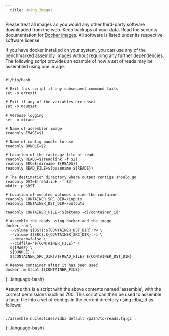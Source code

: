 ```yaml
---
  title: Using Images
---
```


<div class="alert alert-info" role="alert"> Please treat all images as you
would any other third-party software downloaded from the web. Keep backups of
your data. Read the security documentation for <a
href="https://docs.docker.com/articles/security/running">Docker images</a>. All
software is listed under its respective software license.</div>

If you have docker installed on your system, you can use any of the benchmarked
assembly images without requiring any further dependencies. The following
script provides an example of how a set of reads may be assembled using one
image.

~~~

#!/bin/bash

# Exit this script if any subsequent command fails
set -o errexit

# Exit if any of the variables are unset
set -o nounset

# Verbose logging
set -o xtrace

# Name of assembler image
readonly IMAGE=$1

# Name of config bundle to use
readonly BUNDLE=$2

# Location of the fastq.gz file of reads
readonly READS=$(readlink -f $2)
readonly SRC=$(dirname ${READS})
readonly READ_FILE=$(basename ${READS})

# The destination directory where output contigs should go
readonly DST=$(readlink -f $3)
mkdir -p $DST

# Location of mounted volumes inside the container
readonly CONTAINER_SRC_DIR=/inputs
readonly CONTAINER_DST_DIR=/outputs

readonly CONTAINER_FILE="$(mktemp -d)/container_id"

# Assemble the reads using docker and the image
docker run \
  --volume ${DST}:${CONTAINER_DST_DIR}:rw \
  --volume ${SRC}:${CONTAINER_SRC_DIR}:ro \
  --detach=false \
  --cidfile="${CONTAINER_FILE}" \
  ${IMAGE} \
  ${BUNDLE} \
  ${CONTAINER_SRC_DIR}/${READ_FILE} ${CONTAINER_DST_DIR}

# Remove container after it has been used
docker rm $(cat ${CONTAINER_FILE})
~~~
{: .language-bash}

Assume this is a script with the above contents named 'assemble', with the
correct permissions such as 700. This script can then be used to assemble a
fastq file into a set of contigs in the current directory using idba_id as
follows:

~~~

./assemble nucleotides/idba default /path/to/reads.fq.gz .
~~~
{: .language-bash}
